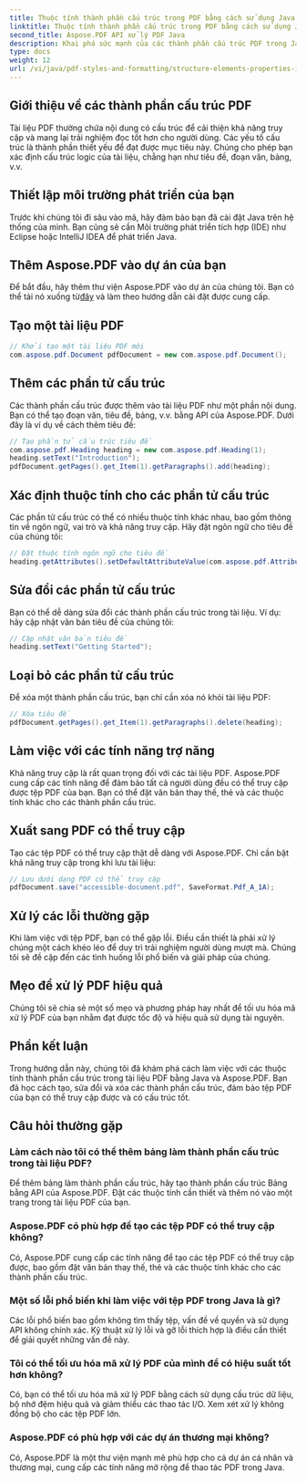 ```yaml
---
title: Thuộc tính thành phần cấu trúc trong PDF bằng cách sử dụng Java
linktitle: Thuộc tính thành phần cấu trúc trong PDF bằng cách sử dụng Java
second_title: Aspose.PDF API xử lý PDF Java
description: Khai phá sức mạnh của các thành phần cấu trúc PDF trong Java bằng Aspose.PDF. Tìm hiểu cách tạo, sửa đổi và tối ưu hóa tệp PDF cho khả năng truy cập.
type: docs
weight: 12
url: /vi/java/pdf-styles-and-formatting/structure-elements-properties-in-pdf-using-java/
---
```


## Giới thiệu về các thành phần cấu trúc PDF

Tài liệu PDF thường chứa nội dung có cấu trúc để cải thiện khả năng truy cập và mang lại trải nghiệm đọc tốt hơn cho người dùng. Các yếu tố cấu trúc là thành phần thiết yếu để đạt được mục tiêu này. Chúng cho phép bạn xác định cấu trúc logic của tài liệu, chẳng hạn như tiêu đề, đoạn văn, bảng, v.v.

## Thiết lập môi trường phát triển của bạn

Trước khi chúng tôi đi sâu vào mã, hãy đảm bảo bạn đã cài đặt Java trên hệ thống của mình. Bạn cũng sẽ cần Môi trường phát triển tích hợp (IDE) như Eclipse hoặc IntelliJ IDEA để phát triển Java.

## Thêm Aspose.PDF vào dự án của bạn

 Để bắt đầu, hãy thêm thư viện Aspose.PDF vào dự án của chúng tôi. Bạn có thể tải nó xuống từ[đây](https://releases.aspose.com/pdf/java/) và làm theo hướng dẫn cài đặt được cung cấp.

## Tạo một tài liệu PDF

```java
// Khởi tạo một tài liệu PDF mới
com.aspose.pdf.Document pdfDocument = new com.aspose.pdf.Document();
```

## Thêm các phần tử cấu trúc

Các thành phần cấu trúc được thêm vào tài liệu PDF như một phần nội dung. Bạn có thể tạo đoạn văn, tiêu đề, bảng, v.v. bằng API của Aspose.PDF. Dưới đây là ví dụ về cách thêm tiêu đề:

```java
// Tạo phần tử cấu trúc tiêu đề
com.aspose.pdf.Heading heading = new com.aspose.pdf.Heading(1);
heading.setText("Introduction");
pdfDocument.getPages().get_Item(1).getParagraphs().add(heading);
```

## Xác định thuộc tính cho các phần tử cấu trúc

Các phần tử cấu trúc có thể có nhiều thuộc tính khác nhau, bao gồm thông tin về ngôn ngữ, vai trò và khả năng truy cập. Hãy đặt ngôn ngữ cho tiêu đề của chúng tôi:

```java
// Đặt thuộc tính ngôn ngữ cho tiêu đề
heading.getAttributes().setDefaultAttributeValue(com.aspose.pdf.AttributeKeys.Lang, "en-US");
```

## Sửa đổi các phần tử cấu trúc

Bạn có thể dễ dàng sửa đổi các thành phần cấu trúc trong tài liệu. Ví dụ: hãy cập nhật văn bản tiêu đề của chúng tôi:

```java
// Cập nhật văn bản tiêu đề
heading.setText("Getting Started");
```

## Loại bỏ các phần tử cấu trúc

Để xóa một thành phần cấu trúc, bạn chỉ cần xóa nó khỏi tài liệu PDF:

```java
// Xóa tiêu đề
pdfDocument.getPages().get_Item(1).getParagraphs().delete(heading);
```

## Làm việc với các tính năng trợ năng

Khả năng truy cập là rất quan trọng đối với các tài liệu PDF. Aspose.PDF cung cấp các tính năng để đảm bảo tất cả người dùng đều có thể truy cập được tệp PDF của bạn. Bạn có thể đặt văn bản thay thế, thẻ và các thuộc tính khác cho các thành phần cấu trúc.

## Xuất sang PDF có thể truy cập

Tạo các tệp PDF có thể truy cập thật dễ dàng với Aspose.PDF. Chỉ cần bật khả năng truy cập trong khi lưu tài liệu:

```java
// Lưu dưới dạng PDF có thể truy cập
pdfDocument.save("accessible-document.pdf", SaveFormat.Pdf_A_1A);
```

## Xử lý các lỗi thường gặp

Khi làm việc với tệp PDF, bạn có thể gặp lỗi. Điều cần thiết là phải xử lý chúng một cách khéo léo để duy trì trải nghiệm người dùng mượt mà. Chúng tôi sẽ đề cập đến các tình huống lỗi phổ biến và giải pháp của chúng.

## Mẹo để xử lý PDF hiệu quả

Chúng tôi sẽ chia sẻ một số mẹo và phương pháp hay nhất để tối ưu hóa mã xử lý PDF của bạn nhằm đạt được tốc độ và hiệu quả sử dụng tài nguyên.

## Phần kết luận

Trong hướng dẫn này, chúng tôi đã khám phá cách làm việc với các thuộc tính thành phần cấu trúc trong tài liệu PDF bằng Java và Aspose.PDF. Bạn đã học cách tạo, sửa đổi và xóa các thành phần cấu trúc, đảm bảo tệp PDF của bạn có thể truy cập được và có cấu trúc tốt.

## Câu hỏi thường gặp

### Làm cách nào tôi có thể thêm bảng làm thành phần cấu trúc trong tài liệu PDF?

Để thêm bảng làm thành phần cấu trúc, hãy tạo thành phần cấu trúc Bảng bằng API của Aspose.PDF. Đặt các thuộc tính cần thiết và thêm nó vào một trang trong tài liệu PDF của bạn.

### Aspose.PDF có phù hợp để tạo các tệp PDF có thể truy cập không?

Có, Aspose.PDF cung cấp các tính năng để tạo các tệp PDF có thể truy cập được, bao gồm đặt văn bản thay thế, thẻ và các thuộc tính khác cho các thành phần cấu trúc.

### Một số lỗi phổ biến khi làm việc với tệp PDF trong Java là gì?

Các lỗi phổ biến bao gồm không tìm thấy tệp, vấn đề về quyền và sử dụng API không chính xác. Kỹ thuật xử lý lỗi và gỡ lỗi thích hợp là điều cần thiết để giải quyết những vấn đề này.

### Tôi có thể tối ưu hóa mã xử lý PDF của mình để có hiệu suất tốt hơn không?

Có, bạn có thể tối ưu hóa mã xử lý PDF bằng cách sử dụng cấu trúc dữ liệu, bộ nhớ đệm hiệu quả và giảm thiểu các thao tác I/O. Xem xét xử lý không đồng bộ cho các tệp PDF lớn.

### Aspose.PDF có phù hợp với các dự án thương mại không?

Có, Aspose.PDF là một thư viện mạnh mẽ phù hợp cho cả dự án cá nhân và thương mại, cung cấp các tính năng mở rộng để thao tác PDF trong Java.